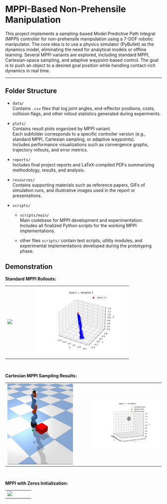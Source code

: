 # MPPI-Based Non-Prehensile Manipulation

This project implements a sampling-based Model Predictive Path Integral (MPPI) controller for non-prehensile manipulation using a 7-DOF robotic manipulator. The core idea is to use a physics simulator (PyBullet) as the dynamics model, eliminating the need for analytical models or offline learning. Several MPPI variants are explored, including standard MPPI, Cartesian-space sampling, and adaptive waypoint-based control. The goal is to push an object to a desired goal position while handling contact-rich dynamics in real time.

---

## Folder Structure

- `data/`  
  Contains `.csv` files that log joint angles, end-effector positions, costs, collision flags, and other rollout statistics generated during experiments.

- `plots/`  
  Contains result plots organized by MPPI variant.   
  Each subfolder corresponds to a specific controller version (e.g., standard MPPI, Cartesian sampling, or adaptive waypoints).   
  Includes performance visualizations such as convergence graphs, trajectory rollouts, and error metrics.

- `reports/`  
  Includes final project reports and LaTeX-compiled PDFs summarizing methodology, results, and analysis.

- `resources/`  
  Contains supporting materials such as reference papers, GIFs of simulation runs, and illustrative images used in the report or presentations.

- `scripts/`  
  - `scripts/main/`   
        Main codebase for MPPI development and experimentation:    
        Includes all finalized Python scripts for the working MPPI implementations.  
  
  - other files `scripts/` contain test scripts, utility modules, and experimental implementations developed during the prototyping phase.



## Demonstration

<!-- Row 1 -->
<p><strong>Standard MPPI Rollouts:</strong></p>
<table>
  <tr>
    <td><img src="resources/gifs/test_mppi_main_v1.gif" width="300"/></td>
    <td style="width: 40px;"></td> <!-- Horizontal gap -->
    <td><img src="resources/gifs/test_mppi_v2.gif" width="300"/></td>
  </tr>
</table>

<br> <!-- Vertical gap -->

<!-- Row 2 -->
<p><strong>Cartesian MPPI Sampling Results:</strong></p>
<table>
  <tr>
    <td><img src="resources/gifs/test_mppi_main_v2.gif" width="300"/></td>
    <td style="width: 40px;"></td>
    <td><img src="resources/gifs/test_mppi_v4.gif" width="300"/></td>
  </tr>
</table>

<br>

<!-- Row 2 -->
<p><strong>MPPI with Zeros Initialization:</strong></p>
<table>
  <tr>
    <td><img src="resources/gifs/mppi_naive_v1.gif" width="300"/></td>
    <td style="width: 40px;"></td>
  </tr>
</table>

<br>